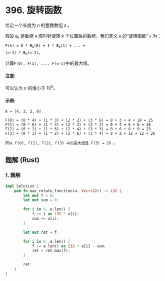 # 396. 旋转函数
给定一个长度为 *n* 的整数数组 `A` 。

假设 <code>B<sub>k</sub></code> 是数组 `A` 顺时针旋转 *k* 个位置后的数组，我们定义 `A` 的“旋转函数” `F` 为：

<code>F(k) = 0 * B<sub>k</sub>[0] + 1 * B<sub>k</sub>[1] + ... + (n-1) * B<sub>k</sub>[n-1]</code>。

计算`F(0), F(1), ..., F(n-1)`中的最大值。

#### 注意:
可以认为 *n* 的值小于 10<sup>5</sup>。

#### 示例:
```
A = [4, 3, 2, 6]

F(0) = (0 * 4) + (1 * 3) + (2 * 2) + (3 * 6) = 0 + 3 + 4 + 18 = 25
F(1) = (0 * 6) + (1 * 4) + (2 * 3) + (3 * 2) = 0 + 4 + 6 + 6 = 16
F(2) = (0 * 2) + (1 * 6) + (2 * 4) + (3 * 3) = 0 + 6 + 8 + 9 = 23
F(3) = (0 * 3) + (1 * 2) + (2 * 6) + (3 * 4) = 0 + 2 + 12 + 12 = 26

所以 F(0), F(1), F(2), F(3) 中的最大值是 F(3) = 26 。
```

## 题解 (Rust)
### 1. 题解
```Rust
impl Solution {
    pub fn max_rotate_function(a: Vec<i32>) -> i32 {
        let mut f = 0;
        let mut sum = 0;

        for i in 0..a.len() {
            f += i as i32 * a[i];
            sum += a[i];
        }

        let mut ret = f;

        for i in 0..a.len() {
            f += a.len() as i32 * a[i] - sum;
            ret = ret.max(f);
        }

        ret
    }
}
```
